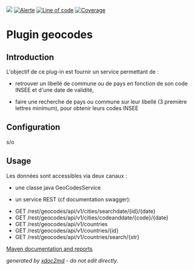 ![](https://dev.lutece.paris.fr/jenkins/buildStatus/icon?job=plugin-geocodes-deploy)
[![Alerte](https://dev.lutece.paris.fr/sonar/api/project_badges/measure?project=fr.paris.lutece.plugins%3Aplugin-geocodes&metric=alert_status)](https://dev.lutece.paris.fr/sonar/dashboard?id=fr.paris.lutece.plugins%3Aplugin-geocodes)
[![Line of code](https://dev.lutece.paris.fr/sonar/api/project_badges/measure?project=fr.paris.lutece.plugins%3Aplugin-geocodes&metric=ncloc)](https://dev.lutece.paris.fr/sonar/dashboard?id=fr.paris.lutece.plugins%3Aplugin-geocodes)
[![Coverage](https://dev.lutece.paris.fr/sonar/api/project_badges/measure?project=fr.paris.lutece.plugins%3Aplugin-geocodes&metric=coverage)](https://dev.lutece.paris.fr/sonar/dashboard?id=fr.paris.lutece.plugins%3Aplugin-geocodes)

# Plugin geocodes

## Introduction

L'objectif de ce plug-in est fournir un service permettant de :

- retrouver un libellé de commune ou de pays en fonction de son code INSEE et d'une date de validité,

- faire une recherche de pays ou commune sur leur libellé (3 première lettres minimum), pour obtenir leurs codes INSEE

## Configuration

s/o

## Usage

Les données sont accessibles via deux canaux :

- une classe java GeoCodesService

- un service REST (cf documentation swagger):

 
* GET /rest/geocodes/api/v1/cities/searchdate/{id}/{date}
* GET /rest/geocodes/api/v1/cities/codeanddate/{code}/{date}
* GET /rest/geocodes/api/v1/countries
* GET /rest/geocodes/api/v1/countries/{id}
* GET /rest/geocodes/api/v1/countries/search/{str}


[Maven documentation and reports](https://dev.lutece.paris.fr/plugins/plugin-geocodes/)



 *generated by [xdoc2md](https://github.com/lutece-platform/tools-maven-xdoc2md-plugin) - do not edit directly.*